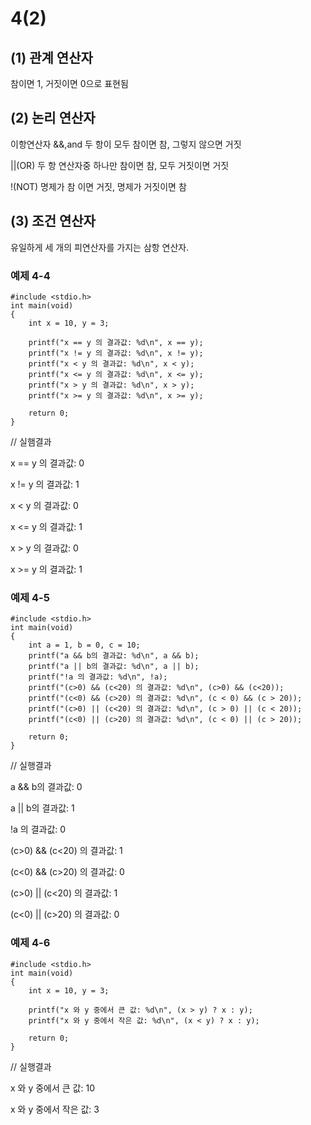 # 4(2)

## (1) 관계 연산자

참이면 1, 거짓이면 0으로 표현됨

## (2) 논리 연산자

이항연산자 &&,and 두 항이 모두 참이면 참, 그렇지 않으면 거짓

||(OR) 두 항 연산자중 하나만 참이면 참, 모두 거짓이면 거짓

!(NOT) 명제가 참 이면 거짓, 명제가 거짓이면 참

## (3) 조건 연산자

유일하게 세 개의 피연산자를 가지는 삼항 연산자.

### 예제 4-4

```
#include <stdio.h>
int main(void)
{
	int x = 10, y = 3;

	printf("x == y 의 결과값: %d\n", x == y);
	printf("x != y 의 결과값: %d\n", x != y);
	printf("x < y 의 결과값: %d\n", x < y);
	printf("x <= y 의 결과값: %d\n", x <= y);
	printf("x > y 의 결과값: %d\n", x > y);
	printf("x >= y 의 결과값: %d\n", x >= y);

	return 0;
}
```

// 실햄결과

x == y 의 결과값: 0

x != y 의 결과값: 1

x < y 의 결과값: 0

x <= y 의 결과값: 1

x > y 의 결과값: 0

x >= y 의 결과값: 1

### 예제 4-5

```
#include <stdio.h>
int main(void)
{
	int a = 1, b = 0, c = 10;
	printf("a && b의 결과값: %d\n", a && b);
	printf("a || b의 결과값: %d\n", a || b);
	printf("!a 의 결과값: %d\n", !a);
	printf("(c>0) && (c<20) 의 결과값: %d\n", (c>0) && (c<20));
	printf("(c<0) && (c>20) 의 결과값: %d\n", (c < 0) && (c > 20));
	printf("(c>0) || (c<20) 의 결과값: %d\n", (c > 0) || (c < 20));
	printf("(c<0) || (c>20) 의 결과값: %d\n", (c < 0) || (c > 20));

	return 0;
}
```

// 실행결과

a && b의 결과값: 0

a || b의 결과값: 1

!a 의 결과값: 0

(c>0) && (c<20) 의 결과값: 1

(c<0) && (c>20) 의 결과값: 0

(c>0) || (c<20) 의 결과값: 1

(c<0) || (c>20) 의 결과값: 0

### 예제 4-6 

```
#include <stdio.h>
int main(void)
{
	int x = 10, y = 3;

	printf("x 와 y 중에서 큰 값: %d\n", (x > y) ? x : y);
	printf("x 와 y 중에서 작은 값: %d\n", (x < y) ? x : y);

	return 0;
}
```

// 실행결과

x 와 y 중에서 큰 값: 10

x 와 y 중에서 작은 값: 3







